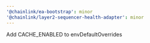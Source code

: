 ```yaml
---
'@chainlink/ea-bootstrap': minor
'@chainlink/layer2-sequencer-health-adapter': minor
---
```


Add CACHE_ENABLED to envDefaultOverrides
